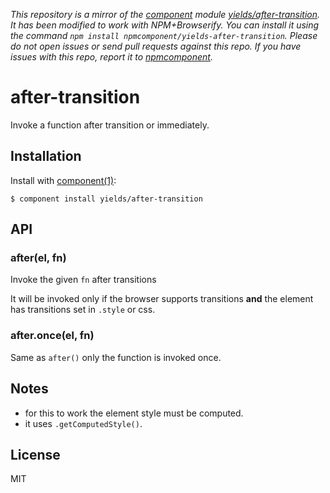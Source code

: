 *This repository is a mirror of the [component](http://component.io) module [yields/after-transition](http://github.com/yields/after-transition). It has been modified to work with NPM+Browserify. You can install it using the command `npm install npmcomponent/yields-after-transition`. Please do not open issues or send pull requests against this repo. If you have issues with this repo, report it to [npmcomponent](https://github.com/airportyh/npmcomponent).*

# after-transition

  Invoke a function after transition or immediately.

## Installation

  Install with [component(1)](http://component.io):

    $ component install yields/after-transition

## API

### after(el, fn)
Invoke the given `fn` after transitions

It will be invoked only if the browser
supports transitions __and__
the element has transitions
set in `.style` or css.

### after.once(el, fn)

Same as `after()` only the function is invoked once.

## Notes

  - for this to work the element style must be computed.
  - it uses `.getComputedStyle()`.

## License

  MIT

